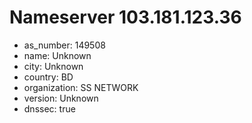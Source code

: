 # Nameserver 103.181.123.36

* as_number: 149508
* name: Unknown
* city: Unknown
* country: BD
* organization: SS NETWORK
* version: Unknown
* dnssec: true
